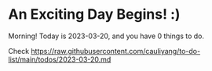 # An Exciting Day Begins! :)

Morning! Today is 2023-03-20, and you have 0 things to do.

Check https://raw.githubusercontent.com/cauliyang/to-do-list/main/todos/2023-03-20.md